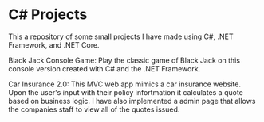 # C# Projects
This a repository of some small projects I have made using C#, .NET Framework, and .NET Core.
  
Black Jack Console Game:
Play the classic game of Black Jack on this console version created with C# and the .NET Framework.

Car Insurance 2.0:
This MVC web app mimics a car insurance website. Upon the user's input with their policy infortmation it calculates a quote based on business logic. I have also implemented a admin page that allows the companies staff to view all of the quotes issued.

